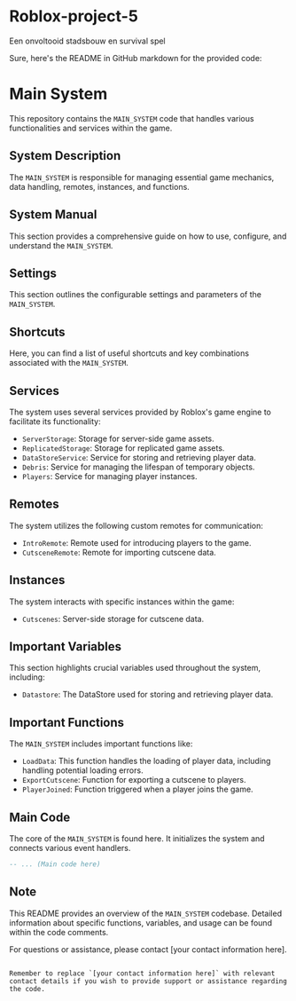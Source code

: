 # Roblox-project-5
Een onvoltooid stadsbouw en survival spel

Sure, here's the README in GitHub markdown for the provided code:

# Main System

This repository contains the `MAIN_SYSTEM` code that handles various functionalities and services within the game.

## System Description

The `MAIN_SYSTEM` is responsible for managing essential game mechanics, data handling, remotes, instances, and functions.

## System Manual

This section provides a comprehensive guide on how to use, configure, and understand the `MAIN_SYSTEM`.

## Settings

This section outlines the configurable settings and parameters of the `MAIN_SYSTEM`.

## Shortcuts

Here, you can find a list of useful shortcuts and key combinations associated with the `MAIN_SYSTEM`.

## Services

The system uses several services provided by Roblox's game engine to facilitate its functionality:
- `ServerStorage`: Storage for server-side game assets.
- `ReplicatedStorage`: Storage for replicated game assets.
- `DataStoreService`: Service for storing and retrieving player data.
- `Debris`: Service for managing the lifespan of temporary objects.
- `Players`: Service for managing player instances.

## Remotes

The system utilizes the following custom remotes for communication:
- `IntroRemote`: Remote used for introducing players to the game.
- `CutsceneRemote`: Remote for importing cutscene data.

## Instances

The system interacts with specific instances within the game:
- `Cutscenes`: Server-side storage for cutscene data.

## Important Variables

This section highlights crucial variables used throughout the system, including:
- `Datastore`: The DataStore used for storing and retrieving player data.

## Important Functions

The `MAIN_SYSTEM` includes important functions like:
- `LoadData`: This function handles the loading of player data, including handling potential loading errors.
- `ExportCutscene`: Function for exporting a cutscene to players.
- `PlayerJoined`: Function triggered when a player joins the game.

## Main Code

The core of the `MAIN_SYSTEM` is found here. It initializes the system and connects various event handlers.

```lua
-- ... (Main code here)
```

## Note

This README provides an overview of the `MAIN_SYSTEM` codebase. Detailed information about specific functions, variables, and usage can be found within the code comments.

For questions or assistance, please contact [your contact information here].
```

Remember to replace `[your contact information here]` with relevant contact details if you wish to provide support or assistance regarding the code.

